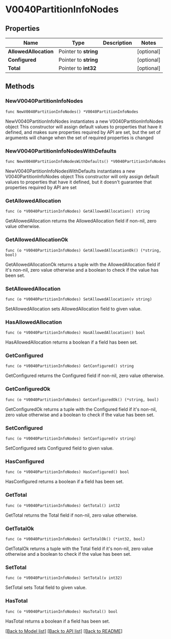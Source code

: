 # V0040PartitionInfoNodes

## Properties

Name | Type | Description | Notes
------------ | ------------- | ------------- | -------------
**AllowedAllocation** | Pointer to **string** |  | [optional] 
**Configured** | Pointer to **string** |  | [optional] 
**Total** | Pointer to **int32** |  | [optional] 

## Methods

### NewV0040PartitionInfoNodes

`func NewV0040PartitionInfoNodes() *V0040PartitionInfoNodes`

NewV0040PartitionInfoNodes instantiates a new V0040PartitionInfoNodes object
This constructor will assign default values to properties that have it defined,
and makes sure properties required by API are set, but the set of arguments
will change when the set of required properties is changed

### NewV0040PartitionInfoNodesWithDefaults

`func NewV0040PartitionInfoNodesWithDefaults() *V0040PartitionInfoNodes`

NewV0040PartitionInfoNodesWithDefaults instantiates a new V0040PartitionInfoNodes object
This constructor will only assign default values to properties that have it defined,
but it doesn't guarantee that properties required by API are set

### GetAllowedAllocation

`func (o *V0040PartitionInfoNodes) GetAllowedAllocation() string`

GetAllowedAllocation returns the AllowedAllocation field if non-nil, zero value otherwise.

### GetAllowedAllocationOk

`func (o *V0040PartitionInfoNodes) GetAllowedAllocationOk() (*string, bool)`

GetAllowedAllocationOk returns a tuple with the AllowedAllocation field if it's non-nil, zero value otherwise
and a boolean to check if the value has been set.

### SetAllowedAllocation

`func (o *V0040PartitionInfoNodes) SetAllowedAllocation(v string)`

SetAllowedAllocation sets AllowedAllocation field to given value.

### HasAllowedAllocation

`func (o *V0040PartitionInfoNodes) HasAllowedAllocation() bool`

HasAllowedAllocation returns a boolean if a field has been set.

### GetConfigured

`func (o *V0040PartitionInfoNodes) GetConfigured() string`

GetConfigured returns the Configured field if non-nil, zero value otherwise.

### GetConfiguredOk

`func (o *V0040PartitionInfoNodes) GetConfiguredOk() (*string, bool)`

GetConfiguredOk returns a tuple with the Configured field if it's non-nil, zero value otherwise
and a boolean to check if the value has been set.

### SetConfigured

`func (o *V0040PartitionInfoNodes) SetConfigured(v string)`

SetConfigured sets Configured field to given value.

### HasConfigured

`func (o *V0040PartitionInfoNodes) HasConfigured() bool`

HasConfigured returns a boolean if a field has been set.

### GetTotal

`func (o *V0040PartitionInfoNodes) GetTotal() int32`

GetTotal returns the Total field if non-nil, zero value otherwise.

### GetTotalOk

`func (o *V0040PartitionInfoNodes) GetTotalOk() (*int32, bool)`

GetTotalOk returns a tuple with the Total field if it's non-nil, zero value otherwise
and a boolean to check if the value has been set.

### SetTotal

`func (o *V0040PartitionInfoNodes) SetTotal(v int32)`

SetTotal sets Total field to given value.

### HasTotal

`func (o *V0040PartitionInfoNodes) HasTotal() bool`

HasTotal returns a boolean if a field has been set.


[[Back to Model list]](../README.md#documentation-for-models) [[Back to API list]](../README.md#documentation-for-api-endpoints) [[Back to README]](../README.md)


